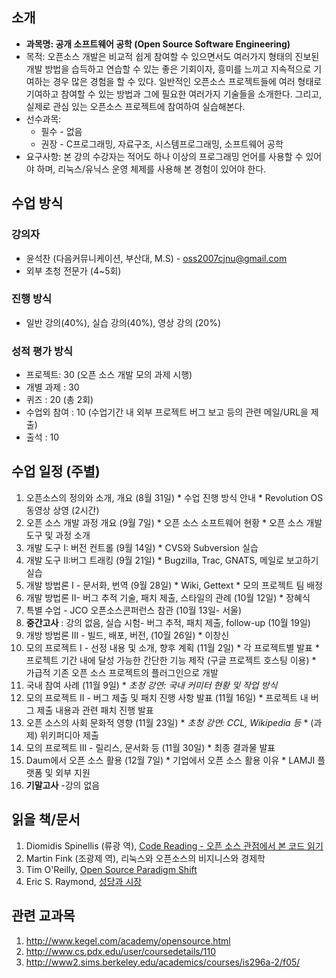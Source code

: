 ## 소개 ##
  * **과목명: 공개 소프트웨어 공학 (Open Source Software Engineering)**
  * 목적: 오픈소스 개발은 비교적 쉽게 참여할 수 있으면서도 여러가지 형태의 진보된 개발 방법을 습득하고 연습할 수 있는 좋은 기회이자, 흥미를 느끼고 지속적으로 기여하는 경우 많은 경험을 할 수 있다. 일반적인 오픈소스 프로젝트들에 여러 형태로 기여하고 참여할 수 있는 방법과 그에 필요한 여러가지 기술들을 소개한다. 그리고, 실제로 관심 있는 오픈소스 프로젝트에 참여하여 실습해본다.
  * 선수과목:
    * 필수 - 없음
    * 권장 - C프로그래밍, 자료구조, 시스템프로그래밍, 소프트웨어 공학
  * 요구사항: 본 강의 수강자는 적어도 하나 이상의 프로그래밍 언어를 사용할 수 있어야 하며, 리눅스/유닉스 운영 체제를 사용해 본 경험이 있어야 한다.
## 수업 방식 ##
### 강의자 ###
  * 윤석찬 (다음커뮤니케이션, 부산대,  M.S) - oss2007cjnu@gmail.com
  * 외부 초청 전문가 (4~5회)
### 진행 방식 ###
  * 일반 강의(40%), 실습 강의(40%), 영상 강의 (20%)

### 성적 평가 방식 ###
  * 프로젝트: 30 (오픈 소스 개발 모의 과제 시행)
  * 개별 과제 : 30
  * 퀴즈 : 20 (총 2회)
  * 수업외 참여 : 10 (수업기간 내 외부 프로젝트 버그 보고 등의 관련 메일/URL을 제출)
  * 출석 : 10

## 수업 일정 (주별) ##
  1. 오픈소스의 정의와 소개, 개요 (8월 31일)
    * 수업 진행 방식 안내
    * Revolution OS 동영상 상영 (2시간)
  1. 오픈 소스 개발 과정 개요 (9월 7일)
    * 오픈 소스 소프트웨어 현황
    * 오픈 소스 개발 도구 및 과정 소개
  1. 개발 도구 I: 버전 컨트롤 (9월 14일)
    * CVS와 Subversion 실습
  1. 개발 도구 II:버그 트래킹 (9월 21일)
    * Bugzilla, Trac, GNATS, 메일로 보고하기 실습
  1. 개발 방법론 I - 문서화, 번역 (9월 28일)
    * Wiki, Gettext
    * 모의 프로젝트 팀 배정
  1. 개발 방법론 II- 버그 추적 기술, 패치 제출, 스타일의 관례 (10월 12일)
    * 장혜식
  1. 특별 수업 - JCO 오픈소스콘퍼런스 참관 (10월 13일- 서울)
  1. **중간고사** : 강의 없음, 실습 시험- 버그 추적, 패치 제출, follow-up (10월 19일)
  1. 개방 방법론 III - 빌드, 배포, 버전,  (10월 26일)
    * 이창신
  1. 모의 프로젝트 I - 선정 내용 및 소개, 향후 계획 (11월 2일)
    * 각 프로젝트별 발표
    * 프로젝트 기간 내에 달성 가능한 간단한 기능 제작 (구글 프로젝트 호스팅 이용)
    * 가급적 기존 오픈 소스 프로젝트의 플러그인으로 개발
  1. 국내 참여 사례 (11월 9일)
    * _초청 강연: 국내 커미터 현황 및 작업 방식_
  1. 모의 프로젝트 II - 버그 제출 및 패치 진행 사항 발표 (11월 16일)
    * 프로젝트 내 버그 제출 내용과 관련 패치 진행 발표
  1. 오픈 소스의 사회 문화적 영향 (11월 23일)
    * _초청 강연: CCL, Wikipedia 등_
    * (과제) 위키퍼디아 제출
  1. 모의 프로젝트 III - 릴리스, 문서화 등 (11월 30일)
    * 최종 결과물 발표
  1. Daum에서 오픈 소스 활용 (12월 7일)
    * 기업에서 오픈 소스 활용 이유
    * LAMJI 플랫폼 및 외부 지원
  1. **기말고사** -강의 없음

## 읽을 책/문서 ##
  1. Diomidis Spinellis (류광 역), [Code Reading - 오픈 소스 관점에서 본 코드 읽기](http://www.aladdin.co.kr/shop/book/wletslook.aspx?ISBN=8956741867)
  1. Martin Fink (조광제 역), 리눅스와 오픈소스의 비지니스와 경제학
  1. Tim O'Reilly, [Open Source Paradigm Shift](http://tim.oreilly.com/articles/paradigmshift_0504.html)
  1. Eric S. Raymond, [성당과 시장](http://wiki.kldp.org/wiki.php/DocbookSgml/Cathedral-Bazaar-TRANS)

## 관련 교과목 ##
  1. http://www.kegel.com/academy/opensource.html
  1. http://www.cs.pdx.edu/user/coursedetails/110
  1. http://www2.sims.berkeley.edu/academics/courses/is296a-2/f05/